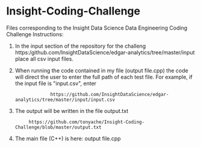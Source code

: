 # Insight-Coding-Challenge
Files corresponding to the Insight Data Science Data Engineering Coding Challenge
Instructions: 

1) In the input section of the repository for the challeng https:/github.com/InsightDataScience/edgar-analytics/tree/master/input place all csv input files.

2) When running the code contained in my file (output file.cpp) the code will direct the user to enter the full path of each test file. For example, if the input file is "input.csv", enter

                    https://github.com/InsightDataScience/edgar-analytics/tree/master/input/input.csv
                    
3) The output will be written in the file output.txt

            https://github.com/tonyache/Insight-Coding-Challenge/blob/master/output.txt
            
4) The main file (C++) is here: output file.cpp

                                 

                               
          
           

                       
                    
                    
                    


  
